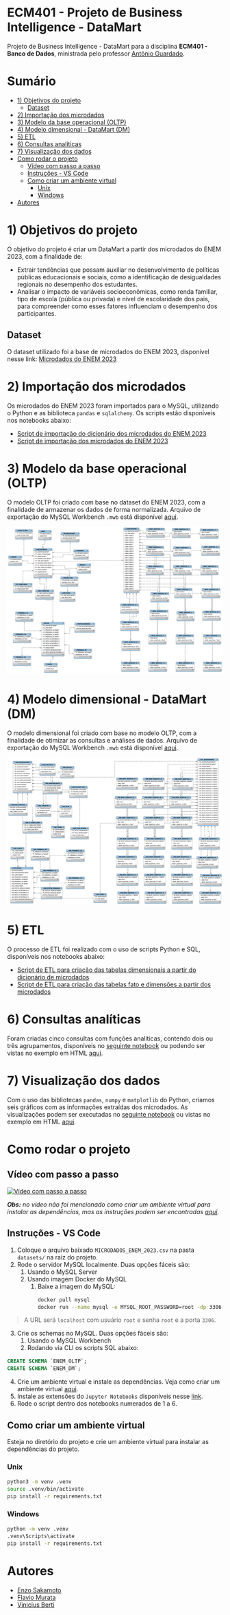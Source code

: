 # ECM401 - Projeto de Business Intelligence - DataMart

Projeto de Business Intelligence - DataMart para a disciplina **ECM401 - Banco de Dados**, ministrada pelo professor [Antônio Guardado](https://www.linkedin.com/in/antonio-fernando-nunes-guardado-7bb40b135/).

# Sumário
- [1) Objetivos do projeto](#1-objetivos-do-projeto)
  - [Dataset](#dataset)
- [2) Importação dos microdados](#2-importação-dos-microdados)
- [3) Modelo da base operacional (OLTP)](#3-modelo-da-base-operacional-oltp)
- [4) Modelo dimensional - DataMart (DM)](#4-modelo-dimensional---datamart-dm)
- [5) ETL](#5-etl)
- [6) Consultas analíticas](#6-consultas-analíticas)
- [7) Visualização dos dados](#7-visualização-dos-dados)
- [Como rodar o projeto](#como-rodar-o-projeto)
  - [Vídeo com passo a passo](#vídeo-com-passo-a-passo)
  - [Instruções - VS Code](#instruções---vs-code)
  - [Como criar um ambiente virtual](#como-criar-um-ambiente-virtual)
    - [Unix](#unix)
    - [Windows](#windows)
- [Autores](#autores)

# 1) Objetivos do projeto

O objetivo do projeto é criar um DataMart a partir dos microdados do ENEM 2023, com a finalidade de:

- Extrair tendências que possam auxiliar no desenvolvimento de políticas públicas educacionais e sociais, como a identificação de desigualdades regionais no desempenho dos estudantes.
- Analisar o impacto de variáveis socioeconômicas, como renda familiar, tipo de escola (pública ou privada) e nível de escolaridade dos pais, para compreender como esses fatores influenciam o desempenho dos participantes.

## Dataset

O dataset utilizado foi a base de microdados do ENEM 2023, disponível nesse link: [Microdados do ENEM 2023](https://www.gov.br/inep/pt-br/acesso-a-informacao/dados-abertos/microdados/enem)

# 2) Importação dos microdados

Os microdados do ENEM 2023 foram importados para o MySQL, utilizando o Python e as biblioteca `pandas` e `sqlalchemy`. Os scripts estão disponíveis nos notebooks abaixo:

- [Script de importação do dicionário dos microdados do ENEM 2023](./src/1%20-%20Importar%20dicionário%20de%20microdados.ipynb)
- [Script de importação dos microdados do ENEM 2023](./src/2%20-%20Importar%20microdados.ipynb)

# 3) Modelo da base operacional (OLTP)

O modelo OLTP foi criado com base no dataset do ENEM 2023, com a finalidade de armazenar os dados de forma normalizada. Arquivo de exportação do MySQL Workbench `.mwb` está disponível [aqui](./modelos/Modelo-OLTP.mwb).

![Modelo OLTP](./modelos/OLTP.png)

# 4) Modelo dimensional - DataMart (DM)

O modelo dimensional foi criado com base no modelo OLTP, com a finalidade de otimizar as consultas e análises de dados. Arquivo de exportação do MySQL Workbench `.mwb` está disponível [aqui](./modelos/Modelo-DM.mwb).

![Modelo Dimensional](./modelos/DM.png)

# 5) ETL

O processo de ETL foi realizado com o uso de scripts Python e SQL, disponíveis nos notebooks abaixo:

- [Script de ETL para criação das tabelas dimensionais a partir do dicionário de microdados](./src/3%20-%20ETL%20do%20dicionário%20de%20microdados.ipynb)
- [Script de ETL para criação das tabelas fato e dimensões a partir dos microdados](./src/4%20-%20ETL%20dos%20microdados.ipynb)

# 6) Consultas analíticas

Foram criadas cinco consultas com funções analíticas, contendo dois ou três agrupamentos, disponíveis no [seguinte notebook](./src/5%20-%20Selects%20analíticos.ipynb) ou podendo ser vistas no exemplo em HTML [aqui](./exemplos/5%20-%20Selects%20analíticos.html). 

# 7) Visualização dos dados

Com o uso das bibliotecas `pandas`, `numpy` e `matplotlib` do Python, criamos seis gráficos com as informações extraídas dos microdados. As visualizações podem ser executadas no [seguinte notebook](./src/6%20-%20Visualização%20dos%20dados.ipynb) ou vistas no exemplo em HTML [aqui](./exemplos/6%20-%20Visualização%20dos%20dados.html).

# Como rodar o projeto

## Vídeo com passo a passo

[![Vídeo com passo a passo](https://img.youtube.com/vi/NzI7v51CfVo/sddefault.jpg)](https://youtu.be/NzI7v51CfVo)

***Obs:** no vídeo não foi mencionado como criar um ambiente virtual para instalar as dependências, mas as instruções podem ser encontradas [aqui](#como-criar-um-ambiente-virtual).*

## Instruções - VS Code

1. Coloque o arquivo baixado `MICRODADOS_ENEM_2023.csv` na pasta `datasets/` na raiz do projeto.
2. Rode o servidor MySQL localmente. Duas opções fáceis são:
   1. Usando o MySQL Server
   2. Usando imagem Docker do MySQL
      1. Baixe a imagem do MySQL:
         ```bash
         docker pull mysql
         docker run --name mysql -e MYSQL_ROOT_PASSWORD=root -dp 3306:3306 mysql
         ```
> A URL será `localhost` com usuário `root` e senha `root` e a porta `3306`.

3. Crie os schemas no MySQL. Duas opções fáceis são:
   1. Usando o MySQL Workbench
   2. Rodando via CLI os scripts SQL abaixo:

```sql
CREATE SCHEMA `ENEM_OLTP`;
CREATE SCHEMA `ENEM_DM`;
```

4. Crie um ambiente virtual e instale as dependências. Veja como criar um ambiente virtual [aqui](#como-criar-um-ambiente-virtual).
5. Instale as extensões do `Jupyter Notebooks` disponíveis nesse [link](https://marketplace.visualstudio.com/items?itemName=ms-toolsai.jupyter).
6. Rode o script dentro dos notebooks numerados de 1 a 6.

## Como criar um ambiente virtual

Esteja no diretório do projeto e crie um ambiente virtual para instalar as dependências do projeto.

### Unix

```bash
python3 -m venv .venv
source .venv/bin/activate
pip install -r requirements.txt
```

### Windows

```bash
python -m venv .venv
.venv\Scripts\activate
pip install -r requirements.txt
```

# Autores

- [Enzo Sakamoto](https://linkedin.com/in/enzosakamoto)
- [Flavio Murata](https://linkedin.com/in/02mrt/)
- [Vinicius Berti](https://linkedin.com/in/vinicius-berti-a80354209/)